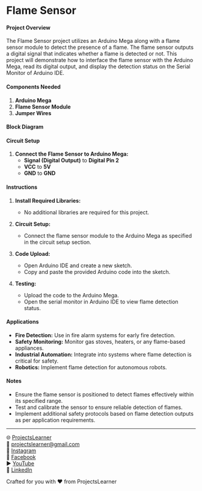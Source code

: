 # Flame Sensor

#### Project Overview

The Flame Sensor project utilizes an Arduino Mega along with a flame sensor module to detect the presence of a flame. The flame sensor outputs a digital signal that indicates whether a flame is detected or not. This project will demonstrate how to interface the flame sensor with the Arduino Mega, read its digital output, and display the detection status on the Serial Monitor of Arduino IDE.

#### Components Needed

1. **Arduino Mega**
2. **Flame Sensor Module**
3. **Jumper Wires**

#### Block Diagram


#### Circuit Setup

1. **Connect the Flame Sensor to Arduino Mega:**
   - **Signal (Digital Output)** to **Digital Pin 2**
   - **VCC** to **5V**
   - **GND** to **GND**

#### Instructions

1. **Install Required Libraries:**
   - No additional libraries are required for this project.

2. **Circuit Setup:**
   - Connect the flame sensor module to the Arduino Mega as specified in the circuit setup section.

3. **Code Upload:**
   - Open Arduino IDE and create a new sketch.
   - Copy and paste the provided Arduino code into the sketch.

4. **Testing:**
   - Upload the code to the Arduino Mega.
   - Open the serial monitor in Arduino IDE to view flame detection status.

#### Applications

- **Fire Detection:** Use in fire alarm systems for early fire detection.
- **Safety Monitoring:** Monitor gas stoves, heaters, or any flame-based appliances.
- **Industrial Automation:** Integrate into systems where flame detection is critical for safety.
- **Robotics:** Implement flame detection for autonomous robots.

#### Notes

- Ensure the flame sensor is positioned to detect flames effectively within its specified range.
- Test and calibrate the sensor to ensure reliable detection of flames.
- Implement additional safety protocols based on flame detection outputs as per application requirements.

---

🌐 [ProjectsLearner](https://projectslearner.com/learn/arduino-mega-flame-sensor)  
📧 [projectslearner@gmail.com](mailto:projectslearner@gmail.com)  
📸 [Instagram](https://www.instagram.com/projectslearner/)  
📘 [Facebook](https://www.facebook.com/projectslearner)  
▶️ [YouTube](https://www.youtube.com/@ProjectsLearner)  
📘 [LinkedIn](https://www.linkedin.com/in/projectslearner)  

Crafted for you with ❤️ from ProjectsLearner